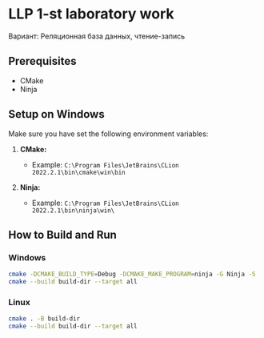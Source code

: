 # LLP 1-st laboratory work

Вариант: Реляционная база данных, чтение-запись

## Prerequisites

- CMake
- Ninja

## Setup on Windows

Make sure you have set the following environment variables:

1. **CMake:**
    - Example: `C:\Program Files\JetBrains\CLion 2022.2.1\bin\cmake\win\bin`

2. **Ninja:**
    - Example: `C:\Program Files\JetBrains\CLion 2022.2.1\bin\ninja\win\`

## How to Build and Run

### Windows

```bash
cmake -DCMAKE_BUILD_TYPE=Debug -DCMAKE_MAKE_PROGRAM=ninja -G Ninja -S . -B build-dir
cmake --build build-dir --target all
```
### Linux
```bash
cmake . -B build-dir
cmake --build build-dir --target all
```
